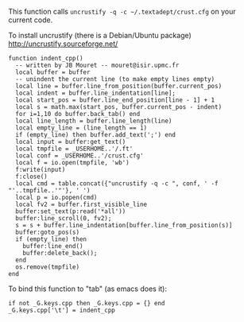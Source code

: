 This function calls `uncrustify -q -c ~/.textadept/crust.cfg` on your current
code.

To install uncrustify (there is a Debian/Ubuntu package)
http://uncrustify.sourceforge.net/

    function indent_cpp()
      -- written by JB Mouret -- mouret@isir.upmc.fr
      local buffer = buffer
      -- unindent the current line (to make empty lines empty)
      local line = buffer.line_from_position(buffer.current_pos)
      local indent = buffer.line_indentation[line];
      local start_pos = buffer.line_end_position[line - 1] + 1
      local s = math.max(start_pos, buffer.current_pos - indent)
      for i=1,10 do buffer.back_tab() end
      local line_length = buffer.line_length(line)
      local empty_line = (line_length == 1)
      if (empty_line) then buffer.add_text(';') end
      local input = buffer:get_text()
      local tmpfile = _USERHOME..'/.ft'
      local conf = _USERHOME..'/crust.cfg'
      local f = io.open(tmpfile, 'wb')
      f:write(input)
      f:close()
      local cmd = table.concat({"uncrustify -q -c ", conf, ' -f "'..tmpfile..'"'}, ' ')
      local p = io.popen(cmd)
      local fv2 = buffer.first_visible_line
      buffer:set_text(p:read('*all'))
      buffer:line_scroll(0, fv2);
      s = s + buffer.line_indentation[buffer.line_from_position(s)]
      buffer:goto_pos(s)
      if (empty_line) then
        buffer:line_end()
        buffer:delete_back();
      end
      os.remove(tmpfile)
    end

To bind this function to "tab" (as emacs does it):

    if not _G.keys.cpp then _G.keys.cpp = {} end
    _G.keys.cpp['\t'] = indent_cpp
